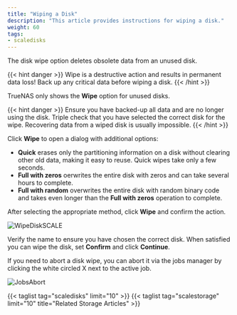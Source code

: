 ```yaml
---
title: "Wiping a Disk"
description: "This article provides instructions for wiping a disk."
weight: 60
tags:
- scaledisks
---
```



The disk wipe option deletes obsolete data from an unused disk.

{{< hint danger >}}
Wipe is a destructive action and results in permanent data loss!
Back up any critical data before wiping a disk.
{{< /hint >}}

TrueNAS only shows the **Wipe** option for unused disks.

{{< hint danger >}}
Ensure you have backed-up all data and are no longer using the disk.
Triple check that you have selected the correct disk for the wipe.
Recovering data from a wiped disk is usually impossible.
{{< /hint >}}

Click **Wipe** to open a dialog with additional options:

* **Quick** erases only the partitioning information on a disk without clearing other old data, making it easy to reuse. Quick wipes take only a few seconds.
* **Full with zeros** oerwrites the entire disk with zeros and can take several hours to complete.
* **Full with random** overwrites the entire disk with random binary code and takes even longer than the **Full with zeros** operation to complete.

After selecting the appropriate method, click **Wipe** and confirm the action.

![WipeDiskSCALE](/images/SCALE/WipeDiskSCALE.png "Wipe Disk Confirmation")

Verify the name to ensure you have chosen the correct disk. When satisfied  you can wipe the disk, set **Confirm** and click **Continue**.

If you need to abort a disk wipe, you can abort it via the jobs manager by clicking the white circled X next to the active job.

![JobsAbort](/images/SCALE/JobsAbort.png "TrueNAS SCALE Task Manager")

{{< taglist tag="scaledisks" limit="10" >}}
{{< taglist tag="scalestorage" limit="10" title="Related Storage Articles" >}}